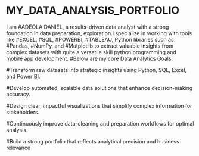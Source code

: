 # MY_DATA_ANALYSIS_PORTFOLIO
I am #ADEOLA DANIEL,  a results-driven data analyst with a strong foundation in data preparation, exploration.I specialize in working with tools like #EXCEL, #SQL, #POWERBI, #TABLEAU, Python libraries such as #Pandas, #NumPy, and #Matplotlib to extract valuable insights from complex datasets with quite a versatile skill python programming and mobile app development. #Below are my core Data Analytics Goals:

#Transform raw datasets into strategic insights using Python, SQL, Excel, and Power BI.

#Develop automated, scalable data solutions that enhance decision-making accuracy.

#Design clear, impactful visualizations that simplify complex information for stakeholders.

#Continuously improve data-cleaning and preparation workflows for optimal analysis.

#Build a strong portfolio that reflects analytical precision and business relevance






